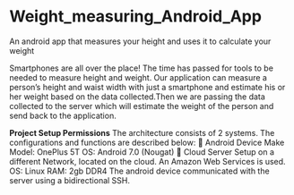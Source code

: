# Weight_measuring_Android_App
An android app that measures your height and uses it to calculate your weight

Smartphones are all over the place! The time has passed for tools to be needed to measure height and weight. Our application can measure a person’s height and waist width with just a smartphone and estimate his or her weight based on the data collected.Then we are passing the data collected to the server which will estimate the weight of the person and send back to the application.

**Project Setup Permissions**
The architecture consists of 2 systems. The configurations and functions are described below:
 Android Device
Make Model: OnePlus 5T
OS: Android 7.0 (Nougat)
 Cloud Server
Setup on a different Network, located on the cloud. An Amazon Web Services is used.
OS: Linux
RAM: 2gb DDR4
The android device communicated with the server using a bidirectional SSH.
